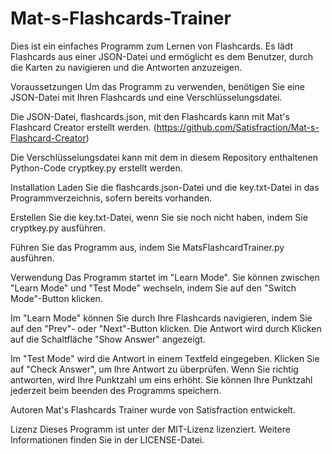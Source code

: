 # Mat-s-Flashcards-Trainer

Dies ist ein einfaches Programm zum Lernen von Flashcards. Es lädt Flashcards aus einer JSON-Datei und ermöglicht es dem Benutzer, durch die Karten zu navigieren und die Antworten anzuzeigen.

Voraussetzungen
Um das Programm zu verwenden, benötigen Sie eine JSON-Datei mit Ihren Flashcards und eine Verschlüsselungsdatei.

Die JSON-Datei, flashcards.json, mit den Flashcards kann mit Mat's Flashcard Creator erstellt werden. (https://github.com/Satisfraction/Mat-s-Flashcard-Creator)

Die Verschlüsselungsdatei kann mit dem in diesem Repository enthaltenen Python-Code cryptkey.py erstellt werden.

Installation
Laden Sie die flashcards.json-Datei und die key.txt-Datei in das Programmverzeichnis, sofern bereits vorhanden.

Erstellen Sie die key.txt-Datei, wenn Sie sie noch nicht haben, indem Sie cryptkey.py ausführen.

Führen Sie das Programm aus, indem Sie MatsFlashcardTrainer.py ausführen.

Verwendung
Das Programm startet im "Learn Mode". Sie können zwischen "Learn Mode" und "Test Mode" wechseln, indem Sie auf den "Switch Mode"-Button klicken.

Im "Learn Mode" können Sie durch Ihre Flashcards navigieren, indem Sie auf den "Prev"- oder "Next"-Button klicken. Die Antwort wird durch Klicken auf die Schaltfläche "Show Answer" angezeigt.

Im "Test Mode" wird die Antwort in einem Textfeld eingegeben. Klicken Sie auf "Check Answer", um Ihre Antwort zu überprüfen. Wenn Sie richtig antworten, wird Ihre Punktzahl um eins erhöht. Sie können Ihre Punktzahl jederzeit beim beenden des Programms speichern.

Autoren
Mat's Flashcards Trainer wurde von Satisfraction entwickelt.

Lizenz
Dieses Programm ist unter der MIT-Lizenz lizenziert. Weitere Informationen finden Sie in der LICENSE-Datei.
